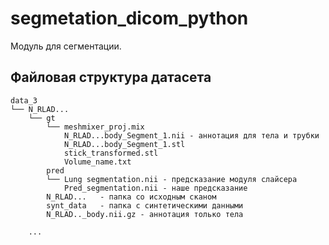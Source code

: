 # segmetation_dicom_python

Модуль для сегментации.



## Файловая структура датасета


```
data_3
└── N_RLAD...
    └── gt
        └── meshmixer_proj.mix
            N_RLAD...body_Segment_1.nii - аннотация для тела и трубки
            N_RLAD...body_Segment_1.stl
            stick_transformed.stl
            Volume_name.txt
        pred
        └── Lung segmentation.nii - предсказание модуля слайсера
            Pred_segmentation.nii - наше предсказание 
        N_RLAD...   - папка со исходным сканом
        synt_data   - папка с синтетическими данными
        N_RLAD.._body.nii.gz - аннотация только тела

    ...
```
